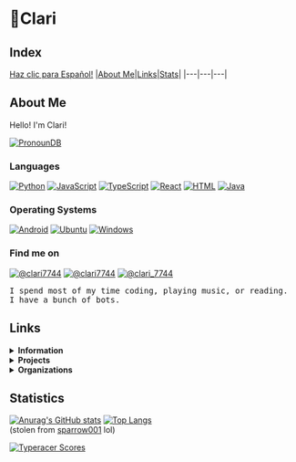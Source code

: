 # 💜Clari
## Index
[Haz clic para Español!](LEERME.md)
|[About Me](README.md#About-Me)|[Links](README.md#Links)|[Stats](README.md#Statistics)|
|---|---|---|

## About Me
Hello! I'm Clari!<br/>

[![PronounDB](https://img.shields.io/endpoint?labelColor=00f0ac&color=8052de&style=&url=https://pronoundb.org/shields/6136ba49b023ba50b9c7bc70.json%3Fcapitalize&locale=en)](https://pronoundb.org)
### Languages
[![Python](https://img.shields.io/badge/Python-gray?logo=python&style=flat-square)](https://python.org) [![JavaScript](https://img.shields.io/badge/JavaScript-gray?logo=javascript&style=flat-square)](https://developer.mozilla.org/en-US/docs/Glossary/JavaScript) [![TypeScript](https://img.shields.io/badge/TypeScript-gray?logo=typescript&style=flat-square)](https://typescriptlang.org) [![React](https://img.shields.io/badge/React-gray?logo=react&style=flat-square)](https://react.dev) [![HTML](https://img.shields.io/badge/HTML-gray?logo=html5&style=flat-square)](https://developer.mozilla.org/en-US/docs/Glossary/HTML) [![Java](https://img.shields.io/badge/Java-gray?logo=java&style=flat-square)](https://www.java.com/en/)
### Operating Systems
[![Android](https://img.shields.io/badge/Android-13-3ddc84?logo=android&style=flat-square)](https://android.com) [![Ubuntu](https://img.shields.io/badge/Ubuntu-22.04-e95420?logo=ubuntu&style=flat-square)](https://ubuntu.com) [![Windows](https://img.shields.io/badge/Windows-10-00adef?logo=windows&style=flat-square)](https://microsoft.com/en-us/windows)
### Find me on
<a href="https://discord.com/users/642416218967375882" target="_blank"><img src="https://img.shields.io/badge/Discord-@clari7744-white?logo=discord&style=flat-square&color=454FBF&labelColor=black" alt="@clari7744"></a>
<a href="https://twitter.com/clari7744" target="_blank"><img src="https://img.shields.io/badge/Twitter-@clari7744-1da1f2?logo=twitter&style=flat-square&labelColor=black" alt="@clari7744"></a>
<a href="https://youtube.com/@clari_7744" target="_blank"><img src="https://img.shields.io/badge/YouTube-@clari__7744-ff0000?logo=youtube&style=flat-square&logoColor=ff0000&labelColor=black" alt="@clari_7744"></a>

<pre>I spend most of my time coding, playing music, or reading.
I have a bunch of bots.</pre>

## Links


<details><summary><strong>Information</strong></summary><br/>
  <ul>
    <li><a href="https://en.pronouns.page/@clari7744" target="_blank">Pronouns.page</a></li>
    <li><a href="https://cake.avris.it/pC6" target="_blank">Attraction Layer Cake</a></li>
  </ul>
</details>

<!--details>
  <summary>
    <strong>Socials</strong>
  </summary><br/>
    <a href="https://twitter.com/clari7744" target="_blank"><img src="https://img.shields.io/badge/Twitter-@clari7744-white?logo=twitter&style=flat-square&labelColor=blue&logoColor=white" alt="@clari7744"></a>
    <a href="https://youtube.com/@clari_7744" target="_blank"><img src="https://img.shields.io/badge/YouTube-@clari__7744-white?logo=youtube&style=flat-square&labelColor=ff0000"></a>
    <a href="https://discord.com/users/642416218967375882" target="_blank"><img src="https://img.shields.io/badge/Discord-@clari7744-white?logo=discord&style=flat-square"></a>
</details-->

<details>
  <summary>
    <strong>Projects</strong>
  </summary><br/>
  Discord
  <ul>
    <li><a href="https://discord.gg/EQkDnBS" target="_blank">My Server</a></li>
    <li><a href="https://discord.com/oauth2/authorize?client_id=742036262004981801&scope=bot+applications.commands&permissions=8" target="_blank">Clari's Helper</a></li>
  </ul>
  Games
  <ul>
    <li><a href="https://ttt.zanderp25.com" target="_blank">TicTacToe Online</a></li>
    <li><a href="https://replit.com/@clari7744/TicTacToepy?v=1" target="_blank">TicTacToe.py</a></li>
  </ul>
</details>

<details>
  <summary>
    <strong>Organizations</strong>
  </summary><br/>
  <ul>
    <li><a href="https://github.com/PortalDiscordDevelopment" target="_blank">Portal</a></li>
  </ul>
</details>

## Statistics
[![Anurag's GitHub stats](https://github-readme-stats.vercel.app/api?username=clari7744)](https://github.com/anuraghazra/github-readme-stats)
[![Top Langs](https://github-readme-stats.vercel.app/api/top-langs/?username=clari7744)](https://github.com/anuraghazra/github-readme-stats)<br/>
(stolen from [sparrow001](https://github.com/sparrow001) lol)


[![Typeracer Scores](https://data.typeracer.com/misc/badge?user=clari_7744)](https://data.typeracer.com/pit/profile?user=clari_7744)
